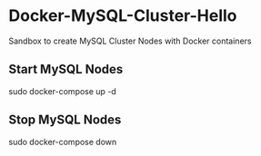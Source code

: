 # Docker-MySQL-Cluster-Hello
Sandbox to create MySQL Cluster Nodes with Docker containers

## Start MySQL Nodes
sudo docker-compose up -d

## Stop MySQL Nodes
sudo docker-compose down
